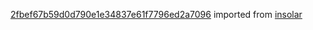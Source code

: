 [2fbef67b59d0d790e1e34837e61f7796ed2a7096](https://github.com/insolar/insolar/commit/2fbef67b59d0d790e1e34837e61f7796ed2a7096) imported from [insolar](https://github.com/insolar/insolar)
